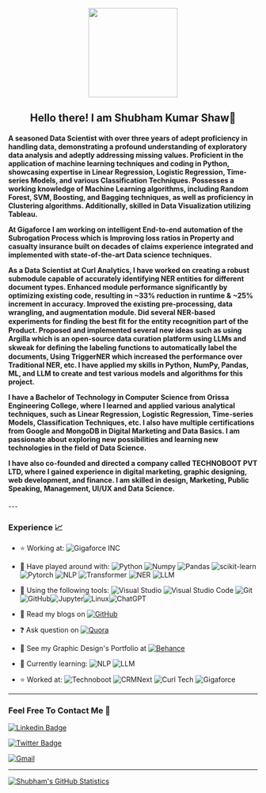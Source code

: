 
<!--
### Hi there 👋

**Shubham-Kr-Shaw/Shubham-Kr-Shaw** is a ✨ _special_ ✨ repository because its `README.md` (this file) appears on your GitHub profile.

Here are some ideas to get you started:

- 🔭 I’m currently working on ...
- 🌱 I’m currently learning ...
- 👯 I’m looking to collaborate on ...
- 💬 Ask me about ...
- 📫 How to reach me: ...
- 😄 Pronouns: ...
- ⚡ Fun fact: ...
-->
<p align="center">
    <img src="https://mir-s3-cdn-cf.behance.net/user/276/6d43cc497893367.5f0aad315fdd4.jpg" width="180">
</p>
<h2 align="center"> Hello there! I am Shubham Kumar Shaw👋 </h2>
<h4 align="left"> A seasoned Data Scientist with over three years of adept proficiency in handling data, demonstrating a profound understanding of exploratory data analysis and adeptly addressing missing values. Proficient in the application of machine learning techniques and coding in Python, showcasing expertise in Linear Regression, Logistic Regression, Time-series Models, and various Classification Techniques. Possesses a working knowledge of Machine Learning algorithms, including Random Forest, SVM, Boosting, and Bagging techniques, as well as proficiency in Clustering algorithms. Additionally, skilled in Data Visualization utilizing Tableau.

At Gigaforce I am working on intelligent End-to-end automation of the Subrogation Process which is Improving loss ratios in Property and casualty insurance built on decades of claims experience integrated and implemented with state-of-the-art Data science techniques.

As a Data Scientist at Curl Analytics, I have worked on creating a robust submodule capable of accurately identifying NER entities for different document types. Enhanced module performance significantly by optimizing existing code, resulting in ~33% reduction in runtime & ~25% increment in accuracy. Improved the existing pre-processing, data wrangling, and augmentation module. Did several NER-based experiments for ﬁnding the best ﬁt for the entity recognition part of the Product.
Proposed and implemented several new ideas such as using Argilla which is an open-source data curation platform using LLMs and skweak for deﬁning the labeling functions to automatically label the documents, Using TriggerNER which increased the performance over Traditional NER, etc. I have applied my skills in Python, NumPy, Pandas, ML, and LLM to create and test various models and algorithms for this project.

I have a Bachelor of Technology in Computer Science from Orissa Engineering College, where I learned and applied various analytical techniques, such as Linear Regression, Logistic Regression, Time-series Models, Classification Techniques, etc. I also have multiple certifications from Google and MongoDB in Digital Marketing and Data Basics. I am passionate about exploring new possibilities and learning new technologies in the field of Data Science. 

I have also co-founded and directed a company called TECHNOBOOT PVT LTD, where I gained experience in digital marketing, graphic designing, web development, and finance. I am skilled in design, Marketing, Public Speaking, Management, UI/UX and Data Science.
</h4>
---


### Experience 📈

- :star: Working at: ![Gigaforce INC](http://img.shields.io/badge/-Gigaforce-green?style=plastic&link=https://gigaforce.io/) 

- 🔭 Have played around with:  ![Python](https://img.shields.io/badge/-Python-white?style=plastic&logo=python) ![Numpy](http://img.shields.io/badge/-numpy-purple?style=plastic&logo=numpy&logoColor=white) ![Pandas](http://img.shields.io/badge/-Pandas-orange?style=plastic&logo=pandas&logoColor=white) ![scikit-learn](https://img.shields.io/badge/-scikit_learn-red?style=plastic&logo=scikit-learn&logoColor=white)  ![Pytorch](https://img.shields.io/badge/-Pytorch?style=plastic&logo=Pytorch&logoColor=blue) ![NLP](https://img.shields.io/badge/-NLP-yellow?style=plastic&amp&logo=NLP&logoColor=white) ![Transformer](https://img.shields.io/badge/-Transformer-E34F26?style=plastic&logo=Transformer&logoColor=white) ![NER](https://img.shields.io/badge/-NER-1572B6?style=plastic&logo=NER) ![LLM](https://img.shields.io/badge/-LLM-1572B6?style=plastic&logo=LLM) 

- 🔧 Using the following tools: ![Visual Studio](https://img.shields.io/badge/-Visual_Studio-violet?style=plastic&logo=visual-studio) ![Visual Studio Code](https://img.shields.io/badge/-VS_Code-blue?style=plastic&logo=visual-studio-code) ![Git](https://img.shields.io/badge/-Git-orange?style=plastic&logo=git&logoColor=white) ![GitHub](https://img.shields.io/badge/-GitHub-purple?style=plastic&logo=github&logoColor=white)![Jupyter](https://img.shields.io/badge/-Jupyter-orange?style=plastic&logo=Jupyter&logoColor=white)![Linux](https://img.shields.io/badge/-Linux-green?style=plastic&logo=Linux&logoColor=white)![ChatGPT](https://img.shields.io/badge/-ChatGPT-blue?style=plastic&logo=ChatGPT&logoColor=white)

- 📜 Read my blogs on [![GitHub](https://img.shields.io/badge/-Medium-black?style=plastic&logo=medium)](https://medium.com/@shubhamkrshaw)

- :question: Ask question on  [![Quora](https://img.shields.io/badge/-Quora-red?style=plastic&logo=Quora)](https://www.quora.com/profile/Shubham-Kumar-Shaw-3)

- :art: See my Graphic Design's Portfolio at [![Behance](https://img.shields.io/badge/-Behance-blue?style=plastic&logo=Behance)](https://www.behance.net/shubhamshaw)

- 🌱 Currently learning: ![NLP](https://img.shields.io/badge/-Data_Science-royalblue?style=plastic)  ![LLM](https://img.shields.io/badge/-ML-blue?style=plastic)

- :star: Worked at: ![Technoboot](http://img.shields.io/badge/-Technoboot-yellow?style=plastic&link=https://technoboot.in/) ![CRMNext](http://img.shields.io/badge/-CRMNext-green?style=plastic&link=https://www.crmnext.com/) ![Curl Tech](http://img.shields.io/badge/-CurlTech-purple?style=plastic&link=https://curl.tech/) ![Gigaforce](http://img.shields.io/badge/-Gigaforce-Blue?style=plastic&link=https://gigaforce.io/)

---

### Feel Free To Contact Me 📱

[![Linkedin Badge](https://img.shields.io/badge/-Shubham_Kr_Shaw-blue?style=plastic&logo=Linkedin&logoColor=white&link=https://www.linkedin.com/in/shubham-kumar-shaw-51792b150/)](https://www.linkedin.com/in/shubham-kumar-shaw-51792b150/)

[![Twitter Badge](https://img.shields.io/badge/-Shubham_Kr_Shaw-black?style=plastic&logo=twitter&link=https://twitter.com/shubham_krshaw)](https://twitter.com/shubham_krshaw)

 [![Gmail](https://img.shields.io/badge/shkrshaw@gmail.com-white?style=plastic&logo=Gmail&logoColor=&link=mailto:shkrshaw@gmail.com)](mailto:shkrshaw@gmail.com)

---
[![Shubham's GitHub Statistics](https://github-readme-stats.vercel.app/api?username=Shubham-Kr-Shaw)](https://github.com/Shubham-Kr-Shaw/Shubham-Kr-Shaw)
